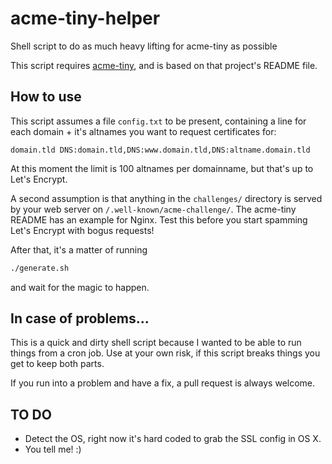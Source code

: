 # acme-tiny-helper
Shell script to do as much heavy lifting for acme-tiny as possible

This script requires [acme-tiny](https://github.com/diafygi/acme-tiny),
and is based on that project's README file.

## How to use

This script assumes a file `config.txt` to be present, containing a line
for each domain + it's altnames you want to request certificates for:

```
domain.tld DNS:domain.tld,DNS:www.domain.tld,DNS:altname.domain.tld
```

At this moment the limit is 100 altnames per domainname, but that's up to
Let's Encrypt.

A second assumption is that anything in the `challenges/` directory is 
served by your web server on `/.well-known/acme-challenge/`. The acme-tiny
README has an example for Nginx. Test this before you start spamming
Let's Encrypt with bogus requests!

After that, it's a matter of running

```bash
./generate.sh
```

and wait for the magic to happen.

## In case of problems...

This is a quick and dirty shell script because I wanted to be able to 
run things from a cron job. Use at your own risk, if this script breaks
things you get to keep both parts.

If you run into a problem and have a fix, a pull request is always welcome.

## TO DO

* Detect the OS, right now it's hard coded to grab the SSL config in OS X.
* You tell me! :)
